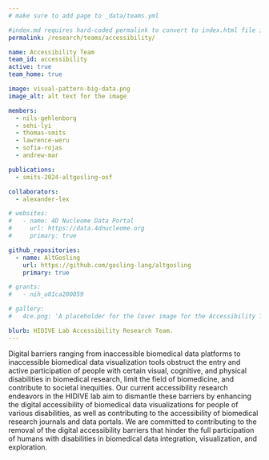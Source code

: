 ```yaml
---
# make sure to add page to _data/teams.yml

#index.md requires hard-coded permalink to convert to index.html file instead of index/ directory
permalink: /research/teams/accessibility/ 

name: Accessibility Team
team_id: accessibility
active: true
team_home: true

image: visual-pattern-big-data.png
image_alt: alt text for the image

members:
  - nils-gehlenborg
  - sehi-lyi
  - thomas-smits
  - lawrence-weru
  - sofia-rojas
  - andrew-mar

publications:
  - smits-2024-altgosling-osf  

collaborators:
  - alexander-lex

# websites:
#   - name: 4D Nucleome Data Portal
#     url: https://data.4dnucleome.org
#     primary: true

github_repositories:
  - name: AltGosling
    url: https://github.com/gosling-lang/altgosling
    primary: true

# grants:
#   - nih_u01ca200059

# gallery:
#   4ce.png: 'A placeholder for the Cover image for the Accessibility Team'

blurb: HIDIVE Lab Accessibility Research Team.
---
```


Digital barriers ranging from inaccessible biomedical data platforms to inaccessible biomedical data visualization tools obstruct the entry and active participation of people with certain visual, cognitive, and physical disabilities in biomedical research, limit the field of biomedicine, and contribute to societal inequities. Our current accessibility research endeavors in the HIDIVE lab aim to dismantle these barriers by enhancing the digital accessibility of biomedical data visualizations for people of various disabilities, as well as contributing to the accessibility of biomedical research journals and data portals. We are committed to contributing to the removal of the digital accessibility barriers that hinder the full participation of humans with disabilities in biomedical data integration, visualization, and exploration.